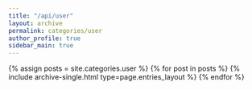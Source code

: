 ```yaml
---
title: "/api/user"
layout: archive
permalink: categories/user
author_profile: true
sidebar_main: true
---
```



{% assign posts = site.categories.user %}
{% for post in posts %} {% include archive-single.html type=page.entries_layout %} {% endfor %}